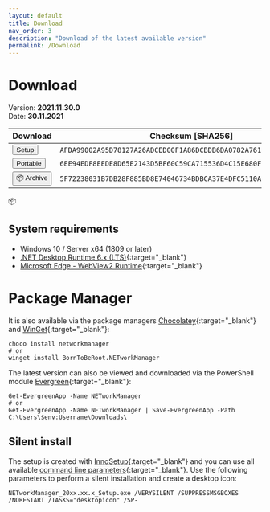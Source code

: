 ```yaml
---
layout: default
title: Download
nav_order: 3
description: "Download of the latest available version"
permalink: /Download
---
```


# Download

Version: **2021.11.30.0** <br>
Date: **30.11.2021**

| Download | Checksum [SHA256] |
|---|---|
| <a href='https://github.com/BornToBeRoot/NETworkManager/releases/download/2021.11.30.0/NETworkManager_2021.11.30.0_Setup.exe' target='_blank'><button type="button" name="button" class="btn btn-blue">Setup</button></a> | `AFDA99002A95D78127A26ADCED00F1A86DCBDB6DA0782A761088FFBF3BFF1DF9` |
| <a href='https://github.com/BornToBeRoot/NETworkManager/releases/download/2021.11.30.0/NETworkManager_2021.11.30.0_Portable.zip' target='_blank'><button type="button" name="button" class="btn btn-blue">Portable</button></a> | `6EE94EDF8EEDE8D65E2143D5BF60C59CA715536D4C15E680FFB0454174D22FE1` |
| <a href='https://github.com/BornToBeRoot/NETworkManager/releases/download/2021.11.30.0/NETworkManager_2021.11.30.0_Archive.zip' target='_blank'><button type="button" name="button" class="btn btn-blue">:package: Archive</button></a> | `5F72238031B7DB28F885BD8E74046734BDBCA37E4DFC5110ADB75EB216C50DF1` |
:package:
## System requirements
- Windows 10 / Server x64 (1809 or later)
- [.NET Desktop Runtime 6.x (LTS)](https://dotnet.microsoft.com/download/dotnet/6.0){:target="_blank"}
- [Microsoft Edge - WebView2 Runtime](https://developer.microsoft.com/en-us/microsoft-edge/webview2/){:target="_blank"}

# Package Manager
It is also available via the package managers [Chocolatey](https://chocolatey.org/packages/NETworkManager){:target="_blank"} and [WinGet](https://github.com/microsoft/winget-pkgs/tree/master/manifests/b/BornToBeRoot/NETworkManager/){:target="_blank"}:

```
choco install networkmanager
# or
winget install BornToBeRoot.NETworkManager
```

The latest version can also be viewed and downloaded via the PowerShell module [Evergreen](https://github.com/aaronparker/evergreen){:target="_blank"}:

```
Get-EvergreenApp -Name NETworkManager
# or
Get-EvergreenApp -Name NETworkManager | Save-EvergreenApp -Path C:\Users\$env:Username\Downloads\
```

## Silent install
The setup is created with [InnoSetup](https://jrsoftware.org/isinfo.php){:target="_blank"} and you can use all available [command line parameters](https://jrsoftware.org/ishelp/index.php?topic=setupcmdline){:target="_blank"}. Use the following parameters to perform a silent installation and create a desktop icon:

```
NETworkManager_20xx.xx.x_Setup.exe /VERYSILENT /SUPPRESSMSGBOXES /NORESTART /TASKS="desktopicon" /SP-
```
